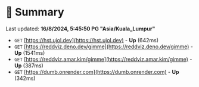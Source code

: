 # 📖 Summary
Last updated: **16/8/2024, 5:45:50 PG "Asia/Kuala_Lumpur"**

- `GET` [https://hst.ujol.dev](https://hst.ujol.dev) - **Up** (642ms)
- `GET` [https://reddviz.deno.dev/gimme](https://reddviz.deno.dev/gimme) - **Up** (1541ms)
- `GET` [https://reddviz.amar.kim/gimme](https://reddviz.amar.kim/gimme) - **Up** (387ms)
- `GET` [https://dumb.onrender.com](https://dumb.onrender.com) - **Up** (342ms)
